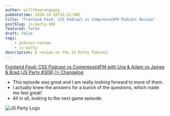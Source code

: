 ```yaml
---
author: willtheorangeguy
pubDatetime: 2024-10-10T15:22:00Z
title: "Frontend Feud: CSS Podcast vs CompressedFM Podcast Review"
postSlug: js-party-308
featured: false
draft: false
tags:
    - podcast-review
    - js-party
description: A review on the JS Party Podcast.
---
```


[Frontend Feud: CSS Podcast vs CompressedFM with Una & Adam vs James & Brad (JS Party #308) |> Changelog](https://changelog.com/jsparty/308)

-   This episode was great and I am really looking forward to more of them.
-   I actually knew the answers for a bunch of the questions, which made me feel great!
-   All in all, looking to the next game episode.

![JS Party Logo](https://is1-ssl.mzstatic.com/image/thumb/Podcasts113/v4/8e/31/88/8e318808-56a6-b897-6f98-71cf214b54a3/mza_7508458937281322007.png/300x300bb.webp)
